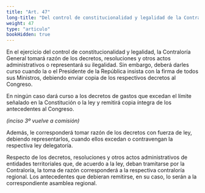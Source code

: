 ```yaml
---
title: "Art. 47"
long-title: "Del control de constitucionalidad y legalidad de la Contraloría"
weight: 47
type: "articulo"
bookHidden: true
---
```

En el ejercicio del control de constitucionalidad y legalidad, la Contraloría General tomará razón de los decretos, resoluciones y otros actos administrativos o representará su ilegalidad. Sin embargo, deberá darles curso cuando la o el Presidente de la República insista con la firma de todos sus Ministros, debiendo enviar copia de los respectivos decretos al Congreso.  
 
En ningún caso dará curso a los decretos de gastos que excedan el límite señalado en la Constitución o la ley y remitirá copia íntegra de los antecedentes al Congreso. 

*(inciso 3º vuelve a comisión)*

Además, le corresponderá tomar razón de los decretos con fuerza de ley, debiendo representarlos, cuando ellos excedan o contravengan la respectiva ley delegatoria. 
 
Respecto de los decretos, resoluciones y otros actos administrativos de entidades territoriales que, de acuerdo a la ley, deban tramitarse por la Contraloría, la toma de razón corresponderá a la respectiva contraloría regional. Los antecedentes que debieran remitirse, en su caso, lo serán a la correspondiente asamblea regional.
